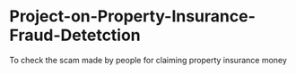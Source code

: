 # Project-on-Property-Insurance-Fraud-Detetction
To check the scam made by people for claiming property insurance money

